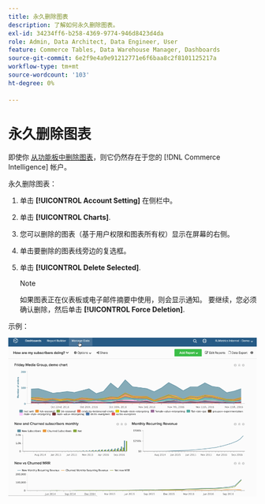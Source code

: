 ```yaml
---
title: 永久删除图表
description: 了解如何永久删除图表。
exl-id: 34234ff6-b258-4369-9774-946d8423d4da
role: Admin, Data Architect, Data Engineer, User
feature: Commerce Tables, Data Warehouse Manager, Dashboards
source-git-commit: 6e2f9e4a9e91212771e6f6baa8c2f8101125217a
workflow-type: tm+mt
source-wordcount: '103'
ht-degree: 0%

---
```


# 永久删除图表

即使你 [从功能板中删除图表](../../data-user/dashboards/remove-charts-dashboard.md)，则它仍然存在于您的 [!DNL Commerce Intelligence] 帐户。

永久删除图表：

1. 单击 **[!UICONTROL Account Setting]** 在侧栏中。

1. 单击 **[!UICONTROL Charts]**.

1. 您可以删除的图表（基于用户权限和图表所有权）显示在屏幕的右侧。

1. 单击要删除的图表线旁边的复选框。

1. 单击 **[!UICONTROL Delete Selected]**.

   >[!NOTE]
   >
   >如果图表正在仪表板或电子邮件摘要中使用，则会显示通知。 要继续，您必须确认删除，然后单击 **[!UICONTROL Force Deletion]**.

示例：

![删除图表](../../assets/deletechart.gif)<!--{: width="630" height="402"}-->

